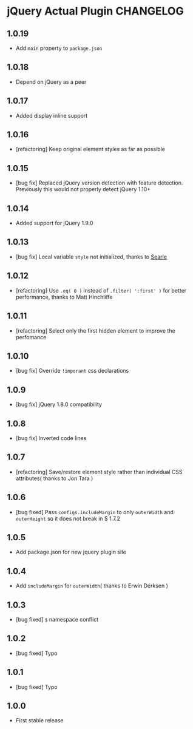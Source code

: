 # jQuery Actual Plugin CHANGELOG

## 1.0.19

- Add `main` property to `package.json`



## 1.0.18

- Depend on jQuery as a peer



## 1.0.17

- Added display inline support



## 1.0.16

- [refactoring] Keep original element styles as far as possible



## 1.0.15

- [bug fix] Replaced jQuery version detection with feature detection. Previously this would not properly detect jQuery 1.10+



## 1.0.14

- Added support for jQuery 1.9.0



## 1.0.13

- [bug fix] Local variable `style` not initialized, thanks to [Searle](https://github.com/Searle)



## 1.0.12

- [refactoring] Use `.eq( 0 )` instead of `.filter( ':first' )` for better performance, thanks to Matt Hinchliffe



## 1.0.11

- [refactoring] Select only the first hidden element to improve the perfomance



## 1.0.10

- [bug fix] Override `!imporant` css declarations



## 1.0.9

- [bug fix] jQuery 1.8.0 compatibility



## 1.0.8

- [bug fix] Inverted code lines



## 1.0.7

- [refactoring] Save/restore element style rather than individual CSS attributes( thanks to Jon Tara )



## 1.0.6

- [bug fixed] Pass `configs.includeMargin` to only `outerWidth` and `outerHeight` so it does not break in $ 1.7.2



## 1.0.5

- Add package.json for new jquery plugin site



## 1.0.4

- Add `includeMargin` for `outerWidth`( thanks to Erwin Derksen )



## 1.0.3

- [bug fixed] `$` namespace conflict



## 1.0.2

- [bug fixed] Typo



## 1.0.1

- [bug fixed] Typo



## 1.0.0

- First stable release
